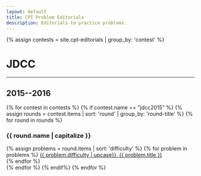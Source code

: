 ```yaml
---
layout: default
title: CPT Problem Editorials
description: Editorials to practice problems.
---
```


{% assign contests = site.cpt-editorials | group_by: 'contest' %}

# JDCC

---

## 2015--2016
<div class="page-listing-container">
	{% for contest in contests %}
		{% if contest.name == "jdcc2015" %}
			{% assign rounds = contest.items | sort: 'round' | group_by: 'round-title' %}
			{% for round in rounds %}
				<div class="page-listing">
					<h3>{{ round.name | capitalize }}</h3>
					{% assign problems = round.items | sort: 'difficulty' %}
					{% for problem in problems %}
						<a href="{{ problem.url }}">{{ problem.difficulty | upcase}}. {{ problem.title }}</a><br>
					{% endfor %}
				</div>
			{% endfor %}
		{% endif%}
	{% endfor %}
</div>
